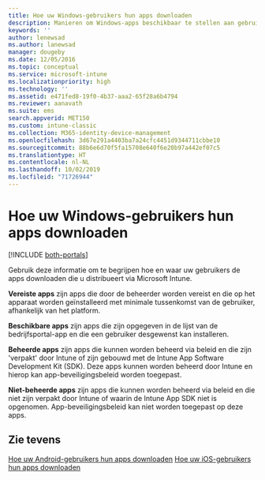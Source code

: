 ```yaml
---
title: Hoe uw Windows-gebruikers hun apps downloaden
description: Manieren om Windows-apps beschikbaar te stellen aan gebruikers
keywords: ''
author: lenewsad
ms.author: lanewsad
manager: dougeby
ms.date: 12/05/2016
ms.topic: conceptual
ms.service: microsoft-intune
ms.localizationpriority: high
ms.technology: ''
ms.assetid: e471fed8-19f0-4b37-aaa2-65f28a6b4794
ms.reviewer: aanavath
ms.suite: ems
search.appverid: MET150
ms.custom: intune-classic
ms.collection: M365-identity-device-management
ms.openlocfilehash: 3d67e291a4403ba7a24cfc4451d9344711cbbe10
ms.sourcegitcommit: 88b6e6d70f5fa15708e640f6e20b97a442ef07c5
ms.translationtype: HT
ms.contentlocale: nl-NL
ms.lasthandoff: 10/02/2019
ms.locfileid: "71726944"
---
```

# <a name="how-your-windows-users-get-their-apps"></a>Hoe uw Windows-gebruikers hun apps downloaden

[!INCLUDE [both-portals](../../intune-classic/includes/note-for-both-portals.md)]

Gebruik deze informatie om te begrijpen hoe en waar uw gebruikers de apps downloaden die u distribueert via Microsoft Intune.

**Vereiste apps** zijn apps die door de beheerder worden vereist en die op het apparaat worden geïnstalleerd met minimale tussenkomst van de gebruiker, afhankelijk van het platform.

**Beschikbare apps** zijn apps die zijn opgegeven in de lijst van de bedrijfsportal-app en die een gebruiker desgewenst kan installeren.

**Beheerde apps** zijn apps die kunnen worden beheerd via beleid en die zijn 'verpakt' door Intune of zijn gebouwd met de Intune App Software Development Kit (SDK). Deze apps kunnen worden beheerd door Intune en hierop kan app-beveiligingsbeleid worden toegepast.

**Niet-beheerde apps** zijn apps die kunnen worden beheerd via beleid en die niet zijn verpakt door Intune of waarin de Intune App SDK niet is opgenomen. App-beveiligingsbeleid kan niet worden toegepast op deze apps.

## <a name="see-also"></a>Zie tevens
[Hoe uw Android-gebruikers hun apps downloaden](end-user-apps-android.md)
[Hoe uw iOS-gebruikers hun apps downloaden](end-user-apps-android.md)
